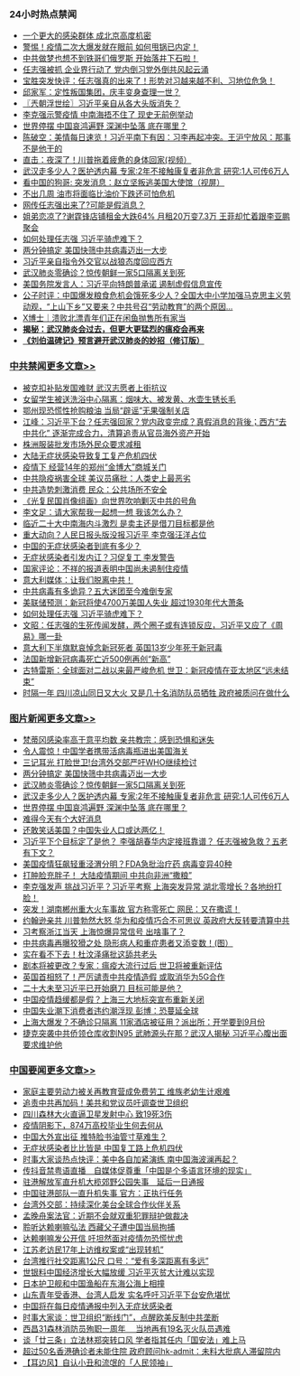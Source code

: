 <div class="catlist">
<h3>24小时热点禁闻</h3>
<ul>
<li><a href="https://github.com/fqnews/bnews/blob/master/cbnews/20200331/1303892.md">一个更大的感染群体 成北京高度机密</a></li>
<li><a href="https://github.com/fqnews/bnews/blob/master/cbnews/20200331/1303921.md">警惕！疫情二次大爆发就在眼前 如何甩锅已内定！</a></li>
<li><a href="https://github.com/fqnews/bnews/blob/master/worldnews/20200331/1303939.md">中共做梦也想不到铁哥们俄罗斯 开始落井下石啦！</a></li>
<li><a href="https://github.com/fqnews/bnews/blob/master/cbnews/20200331/1304006.md">任志强被抓 企业界行动了 党内倒习党外倒共风起云涌</a></li>
<li><a href="https://github.com/fqnews/bnews/blob/master/bannedvideo/20200331/1304020.md">宝胜突发快评：任志强真的出来了！形势对习越来越不利、习地位危急！</a></li>
<li><a href="https://github.com/fqnews/bnews/blob/master/bannedvideo/20200331/1304043.md">邱家军：定性叛国集团，庆丰变身查理一世？ </a></li>
<li><a href="https://github.com/fqnews/bnews/blob/master/ssgc/20200401/1304157.md">〖兲朝浮世绘〗习近平亲自从各大头版消失？</a></li>
<li><a href="https://github.com/fqnews/bnews/blob/master/comments/20200331/1304094.md">李克强示警疫情 中南海捂不住了 现史无前例举动</a></li>
<li><a href="https://github.com/fqnews/bnews/blob/master/topimagenews/20200331/1304078.md">世界停摆 中国哀鸿遍野 深渊中坠落 底在哪里？</a></li>
<li><a href="https://github.com/fqnews/bnews/blob/master/cbnews/20200401/1304184.md">陈破空：美情每日速览！习近平南下有因：习李再起冲突。王沪宁放风：那事不是他干的 </a></li>
<li><a href="https://github.com/fqnews/bnews/blob/master/cbnews/20200331/1303904.md">直击：夜深了！川普拖着疲惫的身体回家(视频）</a></li>
<li><a href="https://github.com/fqnews/bnews/blob/master/topimagenews/20200331/1304098.md">武汉走多少人？医护透内幕 专家:2年不接触康复者非危言 研究:1人可传6万人</a></li>
<li><a href="https://github.com/fqnews/bnews/blob/master/baitai/20200401/1304278.md">看中国的狗哥: 突发消息：赵立坚叛逃美国大使馆（视屏）</a></li>
<li><a href="https://github.com/fqnews/bnews/blob/master/lifebaike/20200331/1303989.md">不出几周 油市将面临比油价下跌还可怕危机</a></li>
<li><a href="https://github.com/fqnews/bnews/blob/master/cbnews/20200331/1303881.md">网传任志强出来了?可能是假消息？</a></li>
<li><a href="https://github.com/fqnews/bnews/blob/master/yule/20200401/1304107.md">姐弟恋凉了?谢霆锋店铺租金大跌64% 月租20万变7.3万 王菲却忙着跟李亚鹏聚会</a></li>
<li><a href="https://github.com/fqnews/bnews/blob/master/cbnews/20200401/1304262.md">如何处理任志强 习近平骑虎难下？</a></li>
<li><a href="https://github.com/fqnews/bnews/blob/master/topimagenews/20200401/1304196.md">两分钟搞定 美国快筛中共病毒迈出一大步</a></li>
<li><a href="https://github.com/fqnews/bnews/blob/master/headline/20200331/1303966.md">习近平亲自指令外交官以战狼态度回应西方</a></li>
<li><a href="https://github.com/fqnews/bnews/blob/master/topimagenews/20200401/1304174.md">武汉肺炎零确诊？惊传朝鲜一家5口隔离关到死</a></li>
<li><a href="https://github.com/fqnews/bnews/blob/master/ssgc/20200401/1304170.md">美国务院发言人：习近平向特朗普承诺 遏制虚假信息宣传</a></li>
<li><a href="https://github.com/fqnews/bnews/blob/master/bannedvideo/20200401/1304206.md">公子时评：中国爆发粮食危机会饿死多少人？全国大中小学加强马克思主义劳动观，“上山下乡”又要来？中共号召“劳动教育”的两个原因... </a></li>
<li><a href="https://github.com/fqnews/bnews/blob/master/baitai/20200331/1303931.md">X博士｜溃败北漂青年们正在闲鱼抛售所有家当</a></li>
<li><b><a href="https://github.com/fqnews/bnews/blob/master/comments/20200211/1275071.md" target="_blank">揭秘：武汉肺炎会过去，但更大更猛烈的瘟疫会再来</a></b></li>
<li><b><a href="https://github.com/fqnews/bnews/blob/master/comments/20200207/1272816.md" target="_blank">《刘伯温碑记》预言避开武汉肺炎的妙招（修订版）</a></b></li>
</ul>
</div>

<div class="catlist">
<h3><a href="https://github.com/fqnews/bnews/blob/master/cbnews/" target="_blank">中共禁闻</a><span><a href="https://github.com/fqnews/bnews/blob/master/cbnews/" target="_blank" rel="nofollow">更多文章>></a></span></h3>
<ul>
<li><a href="https://github.com/fqnews/bnews/blob/master/cbnews/20200401/1304435.md" target="_blank">被克扣补贴发国难财 武汉志愿者上街抗议</a></li>
<li><a href="https://github.com/fqnews/bnews/blob/master/cbnews/20200401/1304434.md" target="_blank">女留学生被送洗浴中心隔离：烟味大、被发黄、水壶生锈长毛</a></li>
<li><a href="https://github.com/fqnews/bnews/blob/master/cbnews/20200401/1304429.md" target="_blank">鄂州现恐慌性抢购粮油 当局“辟谣”无果强制关店</a></li>
<li><a href="https://github.com/fqnews/bnews/blob/master/cbnews/20200401/1304427.md" target="_blank">江峰：习近平下台？任志强回家？党内政变完成？真假消息的背後；西方“去中共化” 逐渐完成合力，清算追责从官员海外资产开始</a></li>
<li><a href="https://github.com/fqnews/bnews/blob/master/cbnews/20200401/1304426.md" target="_blank">株洲服装批发市场外民众要求减租</a></li>
<li><a href="https://github.com/fqnews/bnews/blob/master/cbnews/20200401/1304425.md" target="_blank">大陆无症状感染导致复工复产危机四伏</a></li>
<li><a href="https://github.com/fqnews/bnews/blob/master/cbnews/20200401/1304421.md" target="_blank">疫情下 经营14年的郑州“金博大”商城关门</a></li>
<li><a href="https://github.com/fqnews/bnews/blob/master/cbnews/20200401/1304418.md" target="_blank">中共隐疫祸害全球 美议员痛批：人类史上最恶劣</a></li>
<li><a href="https://github.com/fqnews/bnews/blob/master/cbnews/20200401/1304417.md" target="_blank">中共造势刺激消费 民众：公共场所不安全</a></li>
<li><a href="https://github.com/fqnews/bnews/blob/master/cbnews/20200401/1304407.md" target="_blank">《光复民国肖像组画》向世界吹响剿灭中共的号角</a></li>
<li><a href="https://github.com/fqnews/bnews/blob/master/cbnews/20200401/1304409.md" target="_blank">李文足：请大家帮我一起想一想 我该怎么办？</a></li>
<li><a href="https://github.com/fqnews/bnews/blob/master/cbnews/20200401/1304400.md" target="_blank">临近二十大中南海内斗激烈 是卖主还是借刀目标都是他</a></li>
<li><a href="https://github.com/fqnews/bnews/blob/master/cbnews/20200401/1304399.md" target="_blank">重大动向？人民日报头版没报习近平 李克强汪洋占位</a></li>
<li><a href="https://github.com/fqnews/bnews/blob/master/cbnews/20200401/1304324.md" target="_blank">中国的无症状感染者到底有多少？</a></li>
<li><a href="https://github.com/fqnews/bnews/blob/master/cbnews/20200401/1304313.md" target="_blank">无症状感染者引发内讧？习促复工 李发警告</a></li>
<li><a href="https://github.com/fqnews/bnews/blob/master/cbnews/20200401/1304288.md" target="_blank">国家评论：不祥的报道表明中国尚未遏制住疫情</a></li>
<li><a href="https://github.com/fqnews/bnews/blob/master/cbnews/20200401/1304070.md" target="_blank">意大利媒体：让我们脱离中共！</a></li>
<li><a href="https://github.com/fqnews/bnews/blob/master/cbnews/20200401/1304084.md" target="_blank">中共病毒有多诡异？五大迷团至今难倒专家</a></li>
<li><a href="https://github.com/fqnews/bnews/blob/master/cbnews/20200401/1304275.md" target="_blank">美联储预测：新冠将使4700万美国人失业  超过1930年代大萧条</a></li>
<li><a href="https://github.com/fqnews/bnews/blob/master/cbnews/20200401/1304262.md" target="_blank">如何处理任志强 习近平骑虎难下？</a></li>
<li><a href="https://github.com/fqnews/bnews/blob/master/cbnews/20200401/1304222.md" target="_blank">文昭：任志强的生死传闻发酵，两个圈子或有连锁反应，习近平又应了《周易》哪一卦</a></li>
<li><a href="https://github.com/fqnews/bnews/blob/master/cbnews/20200401/1304195.md" target="_blank">意大利下半旗默哀悼念新冠死者 英国13岁少年死于新冠毒</a></li>
<li><a href="https://github.com/fqnews/bnews/blob/master/cbnews/20200401/1304194.md" target="_blank">法国新增新冠病毒死亡近500例再创“新高”</a></li>
<li><a href="https://github.com/fqnews/bnews/blob/master/cbnews/20200401/1304193.md" target="_blank">古特雷斯：全球面对二战以来最严峻危机 世卫：新冠疫情在亚太地区“远未结束”</a></li>
<li><a href="https://github.com/fqnews/bnews/blob/master/cbnews/20200401/1304192.md" target="_blank">时隔一年 四川凉山同日又大火 又是几十名消防队员牺牲  政府被质问在做什么</a></li>

</ul>
</div>
<div class="catlist">
<h3><a href="https://github.com/fqnews/bnews/blob/master/topimagenews/" target="_blank">图片新闻</a><span><a href="https://github.com/fqnews/bnews/blob/master/topimagenews/" target="_blank" rel="nofollow">更多文章>></a></span></h3>
<ul>
<li><a href="https://github.com/fqnews/bnews/blob/master/topimagenews/20200401/1304353.md" target="_blank">梵蒂冈感染率高于意平均数 亲共教宗：感到恐惧和迷失</a></li>
<li><a href="https://github.com/fqnews/bnews/blob/master/topimagenews/20200401/1304352.md" target="_blank">令人震惊！中国学者携带活病毒瓶进出美国海关</a></li>
<li><a href="https://github.com/fqnews/bnews/blob/master/topimagenews/20200401/1304351.md" target="_blank">三记耳光 打脸世卫!台湾外交部严吁WHO继续检讨</a></li>
<li><a href="https://github.com/fqnews/bnews/blob/master/topimagenews/20200401/1304196.md" target="_blank">两分钟搞定 美国快筛中共病毒迈出一大步</a></li>
<li><a href="https://github.com/fqnews/bnews/blob/master/topimagenews/20200401/1304174.md" target="_blank">武汉肺炎零确诊？惊传朝鲜一家5口隔离关到死</a></li>
<li><a href="https://github.com/fqnews/bnews/blob/master/topimagenews/20200331/1304098.md" target="_blank">武汉走多少人？医护透内幕 专家:2年不接触康复者非危言 研究:1人可传6万人</a></li>
<li><a href="https://github.com/fqnews/bnews/blob/master/topimagenews/20200331/1304078.md" target="_blank">世界停摆 中国哀鸿遍野 深渊中坠落 底在哪里？</a></li>
<li><a href="https://github.com/fqnews/bnews/blob/master/topimagenews/20200331/1303798.md" target="_blank">难得今天有个大好消息</a></li>
<li><a href="https://github.com/fqnews/bnews/blob/master/topimagenews/20200331/1303672.md" target="_blank">还敢笑话美国？中国失业人口或达两亿！</a></li>
<li><a href="https://github.com/fqnews/bnews/blob/master/topimagenews/20200331/1303489.md" target="_blank">习近平下个目标定了是他？ 李强胡春华内定接班靠谱？ 任志强被急救？五老有下文？</a></li>
<li><a href="https://github.com/fqnews/bnews/blob/master/topimagenews/20200330/1303428.md" target="_blank">美国疫情狂飙轻重泾渭分明？FDA急批治疗药 病毒变异40种</a></li>
<li><a href="https://github.com/fqnews/bnews/blob/master/topimagenews/20200330/1303427.md" target="_blank">打肿脸充胖子！ 大陆疫情期间 中共向非洲“撒粮”</a></li>
<li><a href="https://github.com/fqnews/bnews/blob/master/topimagenews/20200330/1303326.md" target="_blank">李克强发声 挑战习近平？习近平考察 上海突发异常 湖北零增长？各地纷打脸！</a></li>
<li><a href="https://github.com/fqnews/bnews/blob/master/topimagenews/20200330/1303308.md" target="_blank">突发！湖南郴州重大火车事故 官方称零死亡 网民：又在撒谎！</a></li>
<li><a href="https://github.com/fqnews/bnews/blob/master/topimagenews/20200330/1303292.md" target="_blank">约翰逊亲共 川普勃然大怒 华为和疫情巧合不可思议 英政府大反转要清算中共</a></li>
<li><a href="https://github.com/fqnews/bnews/blob/master/topimagenews/20200330/1303284.md" target="_blank">习考察浙江当天 上海惊爆异常信号 出啥事了？</a></li>
<li><a href="https://github.com/fqnews/bnews/blob/master/topimagenews/20200330/1303268.md" target="_blank">中共病毒再曝狡猾之处 隐形病人和重症患者又添变数！(图）</a></li>
<li><a href="https://github.com/fqnews/bnews/blob/master/topimagenews/20200330/1303237.md" target="_blank">实在看不下去！杜汶泽痛批这舔共老头</a></li>
<li><a href="https://github.com/fqnews/bnews/blob/master/topimagenews/20200330/1303236.md" target="_blank">剧本将被更改？专家：瘟疫大流行过后 世卫将被重新评估</a></li>
<li><a href="https://github.com/fqnews/bnews/blob/master/topimagenews/20200330/1303155.md" target="_blank">英国首相怒了！严厉谴责中共疫情造假 或取消华为5G合作</a></li>
<li><a href="https://github.com/fqnews/bnews/blob/master/topimagenews/20200330/1302991.md" target="_blank">二十大未至习近平已开始磨刀 目标可能是他？</a></li>
<li><a href="https://github.com/fqnews/bnews/blob/master/topimagenews/20200330/1302911.md" target="_blank">中国疫情趋缓都是假？上海三大地标突宣布重新关闭</a></li>
<li><a href="https://github.com/fqnews/bnews/blob/master/topimagenews/20200330/1302854.md" target="_blank">中国失业潮下消费者违约潮浮现 彭博：恐蔓延全球</a></li>
<li><a href="https://github.com/fqnews/bnews/blob/master/topimagenews/20200330/1302804.md" target="_blank">上海大爆发？不确诊只隔离 11家酒店被征用？派出所：开学要到9月份</a></li>
<li><a href="https://github.com/fqnews/bnews/blob/master/topimagenews/20200329/1302796.md" target="_blank">捷克突袭中共侨领仓库收割N95 武肺源头在那？武汉人揭秘 习近平心腹出面要求维护他</a></li>

</ul>
</div>
<div class="catlist">
<h3><a href="https://github.com/fqnews/bnews/blob/master/headline/" target="_blank">中国要闻</a><span><a href="https://github.com/fqnews/bnews/blob/master/headline/" target="_blank" rel="nofollow">更多文章>></a></span></h3>
<ul>
<li><a href="https://github.com/fqnews/bnews/blob/master/headline/20200401/1304433.md" target="_blank">家庭主要劳动力被关再教育营成免费劳工 维族老幼生计艰难</a></li>
<li><a href="https://github.com/fqnews/bnews/blob/master/headline/20200401/1304302.md" target="_blank">追责中共再加码！美共和党议员吁调查世卫组织</a></li>
<li><a href="https://github.com/fqnews/bnews/blob/master/headline/20200401/1304072.md" target="_blank">四川森林大火直逼卫星发射中心 致19死3伤</a></li>
<li><a href="https://github.com/fqnews/bnews/blob/master/headline/20200401/1304179.md" target="_blank">疫情阴影下，874万高校毕业生何去何从</a></li>
<li><a href="https://github.com/fqnews/bnews/blob/master/headline/20200401/1304169.md" target="_blank">中国大外宣出征 推特脸书油管寸草难生？</a></li>
<li><a href="https://github.com/fqnews/bnews/blob/master/headline/20200401/1304151.md" target="_blank">无症状感染者比比皆是  中国复工路上危机四伏</a></li>
<li><a href="https://github.com/fqnews/bnews/blob/master/headline/20200401/1304127.md" target="_blank">时事大家谈热点快评：美中各自加紧演练 南中国海波澜再起？</a></li>
<li><a href="https://github.com/fqnews/bnews/blob/master/headline/20200401/1304118.md" target="_blank">传抖音禁粤语直播　自媒体促尊重「中国是个多语言环境的现实」</a></li>
<li><a href="https://github.com/fqnews/bnews/blob/master/headline/20200401/1304113.md" target="_blank">驻港解放军直升机大榄郊野公园失事　延后一日通报</a></li>
<li><a href="https://github.com/fqnews/bnews/blob/master/headline/20200401/1304112.md" target="_blank">中国驻港部队一直升机失事    官方：正执行任务</a></li>
<li><a href="https://github.com/fqnews/bnews/blob/master/headline/20200401/1304111.md" target="_blank">台湾外交部：持续深化美台全球合作伙伴关系</a></li>
<li><a href="https://github.com/fqnews/bnews/blob/master/headline/20200401/1304110.md" target="_blank">孟晚舟案法官：近期不会就双重犯罪辩护做裁决</a></li>
<li><a href="https://github.com/fqnews/bnews/blob/master/headline/20200401/1304101.md" target="_blank">聆听达赖喇嘛弘法  西藏父子遭中国当局拘捕</a></li>
<li><a href="https://github.com/fqnews/bnews/blob/master/headline/20200331/1304090.md" target="_blank">达赖喇嘛发公开信 吁坦然面对疫情勿恐慌忧虑</a></li>
<li><a href="https://github.com/fqnews/bnews/blob/master/headline/20200331/1304082.md" target="_blank">江苏老访民17年上访维权案或“出现转机”</a></li>
<li><a href="https://github.com/fqnews/bnews/blob/master/headline/20200331/1304081.md" target="_blank">台湾推行社交距离1公尺 口号：“爱有多深距离有多远”</a></li>
<li><a href="https://github.com/fqnews/bnews/blob/master/headline/20200331/1304080.md" target="_blank">世银料中国经济增长大幅放缓 习近平灭贫大计难以实现</a></li>
<li><a href="https://github.com/fqnews/bnews/blob/master/headline/20200331/1304060.md" target="_blank">日本护卫舰和中国渔船在东海公海上相撞</a></li>
<li><a href="https://github.com/fqnews/bnews/blob/master/headline/20200331/1304055.md" target="_blank">山东青年受香港、台湾人启发 实名呼吁习近平下台安危堪忧</a></li>
<li><a href="https://github.com/fqnews/bnews/blob/master/headline/20200331/1304041.md" target="_blank">中国将在每日疫情通报中列入无症状感染者</a></li>
<li><a href="https://github.com/fqnews/bnews/blob/master/headline/20200331/1304021.md" target="_blank">时事大家谈：世卫组织“断线门”，点醒欧美反制中共垄断</a></li>
<li><a href="https://github.com/fqnews/bnews/blob/master/headline/20200331/1304010.md" target="_blank">西昌31森林消防员殉职一周年 　当地再有19名灭火队员遇难</a></li>
<li><a href="https://github.com/fqnews/bnews/blob/master/headline/20200331/1304009.md" target="_blank">谈「廿三条」立法林郑突转口风    学者指其任内「国安法」难上马</a></li>
<li><a href="https://github.com/fqnews/bnews/blob/master/headline/20200331/1304008.md" target="_blank">超过50名香港确诊者未能住院    政府顾问hk-admit：未料大批病人滞留院内</a></li>
<li><a href="https://github.com/fqnews/bnews/blob/master/headline/20200331/1304007.md" target="_blank">【耳边风】自认小丑和流氓的「人民领袖」</a></li>

</ul>
</div>